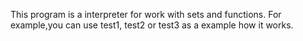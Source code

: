 This program is a interpreter for work with sets and functions.
For example,you can use test1, test2 or test3 as a example how it works.
